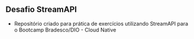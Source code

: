 ## Desafio StreamAPI

- Repositório criado para prática de exercícios utilizando StreamAPI para o Bootcamp Bradesco/DIO - Cloud Native

